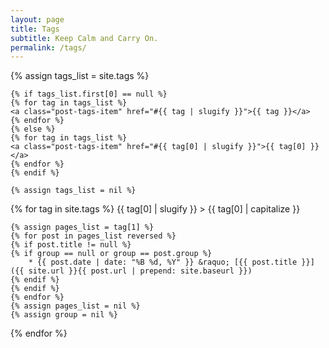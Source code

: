 ```yaml
---
layout: page
title: Tags
subtitle: Keep Calm and Carry On.
permalink: /tags/
---
```


<section class="post-tags">
    {% assign tags_list = site.tags %}
    
    {% if tags_list.first[0] == null %}
    {% for tag in tags_list %}
    <a class="post-tags-item" href="#{{ tag | slugify }}">{{ tag }}</a>
    {% endfor %}
    {% else %}
    {% for tag in tags_list %}
    <a class="post-tags-item" href="#{{ tag[0] | slugify }}">{{ tag[0] }}</a>
    {% endfor %}
    {% endif %}
    
    {% assign tags_list = nil %}

</section>

{% for tag in site.tags  %}
	{{ tag[0] | slugify }} > {{ tag[0] | capitalize }}
	
	{% assign pages_list = tag[1] %}
	{% for post in pages_list reversed %}
	{% if post.title != null %}
	{% if group == null or group == post.group %}
		* {{ post.date | date: "%B %d, %Y" }} &raquo; [{{ post.title }}]({{ site.url }}{{ post.url | prepend: site.baseurl }})
	{% endif %}
	{% endif %}
	{% endfor %}
	{% assign pages_list = nil %}
	{% assign group = nil %}
{% endfor %}